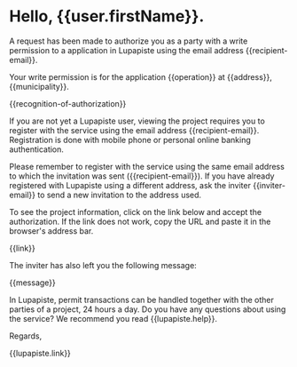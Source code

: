 # Hello, {{user.firstName}}.

A request has been made to authorize you as a party with a write permission
to a application in Lupapiste using the email address
{{recipient-email}}.

Your write permission is for the application {{operation}} at {{address}},
{{municipality}}.

{{recognition-of-authorization}}

If you are not yet a Lupapiste user, viewing the project requires you
to register with the service using the email address
{{recipient-email}}. Registration is done with mobile phone or
personal online banking authentication.

Please remember to register with the service using the same email
address to which the invitation was sent ({{recipient-email}}). If you
have already registered with Lupapiste using a different address, ask
the inviter {{inviter-email}} to send a new invitation to the address
used.

To see the project information, click on the link below and accept the
authorization. If the link does not work, copy the URL and paste it in
the browser's address bar.

{{link}}

The inviter has also left you the following message:

{{message}}

In Lupapiste, permit transactions can be handled together with the other parties of a project, 24 hours a day. Do you have any questions about using the service? We recommend you
read {{lupapiste.help}}.

Regards,

{{lupapiste.link}}
